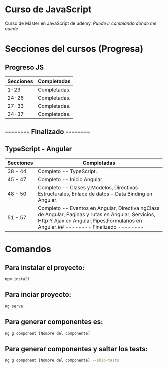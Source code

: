 
# Curso de JavaScript

Curso de Máster en JavaScript
de udemy.
*Puede ir cambiando donde me quede*

# Secciones del cursos (Progresa)
## Progreso JS
Secciones     | Completadas
------------- | -------------
1-23          | Completadas.
24-26         | Completadas.
27-33         | Completadas.
34-37         | Completadas.

## -------- Finalizado -------- ##

## TypeScript - Angular
Secciones     | Completadas
------------- | -------------
38 - 44       | Completo -- TypeScript.
45 - 47       | Completo -- Inicio Angular.
48 - 50       | Completo -- Clases y Modelos, Directivas Estructurales, Enlace de datos - Data Binding en Angular.
51 - 57       | Completo -- Eventos en Angular, Directiva ngClass de Angular, Paginas y rutas en Angular, Servicios, Http Y Ajax en Angular,Pipes,Formularios en Angular.## -------- Finalizado --------

# Comandos
## Para instalar el proyecto:
```bash
npm install
```

## Para inciar proyecto:
```bash
ng serve
```

## Para generar componentes es:
```bash
ng g component [Nombre del componente]
```

## Para generar componentes y saltar los tests:
```bash
ng g component [Nombre del componente] --skip-tests
```
